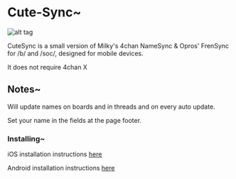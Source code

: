 # Cute-Sync~


![alt tag](https://raw.github.com/team-kittens/Cute-Sync/master/cap.png)

CuteSync is a small version of Milky's 4chan NameSync & Opros' FrenSync for /b/ and /soc/, designed for mobile devices.

It does not require 4chan X


## Notes~


Will update names on boards and in threads and on every auto update.

Set your name in the fields at the page footer.


### Installing~


iOS installation instructions [here](https://github.com/ErinSteph/Cute-Sync/blob/master/iOS.md)

Android installation instructions [here](https://github.com/ErinSteph/Cute-Sync/blob/master/Android.md)
